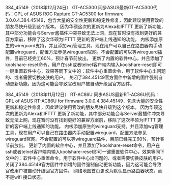 384_45149（2018年12月24日）
GT-AC5300
同步ASUS最新GT-AC5300代码：GPL of ASUS ROG Rapture GT-AC5300 for firmware 3.0.0.4.384.45149，包含大量的安全性更新和稳定性修复，因此建议使用官改的朋友尽快升级到这个版本。
因为华硕这次的更新为Alexa和IFTTT 更新了新功能，其中部分功能会与Server酱插件冲突导致无法上网，现在暂时没有找到更好的兼容方案前，移除了这次华硕为IFTTT 更新的客户端上线通知的功能。
内核添加原生的wireguard支持，并且添加wg管理工具，现在用户可以自己在路由器内手动配置wireguard，配置方法参见wireguard官网。不会配置的可以等wireguard插件，目前已经完工60%，预计春节前放出。
更新了内置的软件中心，并且添加了koolshare-reset命令，用户在ssh或者telnet客户端内输入koolshare-reset即可一键重置软件中心，效果等同下文中的：软件中心重置命令，用于软件中心出问题的、或者需要切换皮肤的用户。
关闭了384.45149官方固件中新增的固件强制自动更新功能，因为这可能会导致官改用户被自动升级回官方固件。

384_45149（2018年11月12日）
RT-AC86U
同步ASUS最新RT-AC86U代码：GPL of ASUS RT-AC86U for firmware 3.0.0.4.384.45149，包含大量的安全性更新和稳定性修复，因此建议使用官改的朋友尽快升级到这个版本。
因为华硕这次的更新为Alexa和IFTTT 更新了新功能，其中部分功能会与Server酱插件冲突导致无法上网，现在暂时没有找到更好的兼容方案前，移除了这次华硕为IFTTT 更新的客户端上线通知的功能。
内核添加原生的wireguard支持，并且添加wg管理工具，现在用户可以自己在路由器内手动配置wireguard，配置方法参见wireguard官网。不会配置的可以等wireguard插件，目前已经完工60%，预计春节前放出。
更新了内置的软件中心，并且添加了koolshare-reset命令，用户在ssh或者telnet客户端内输入koolshare-reset即可一键重置软件中心，效果等同下文中的：软件中心重置命令，用于软件中心出问题的、或者需要切换皮肤的用户。
关闭了384.45149官方固件中新增的固件强制自动更新功能，因为这可能会导致官改用户被自动升级回官方固件。
网络地图首页更改为默认显示路由器状态，而不是wifi 接口状态。